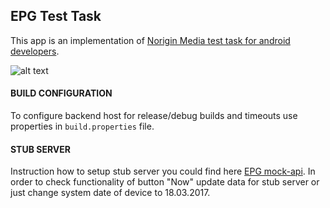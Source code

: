 ## EPG Test Task
This app is an implementation of [Norigin Media test task for android developers](https://github.com/NoriginMedia/candidate-tester).

![alt text](https://raw.githubusercontent.com/NoriginMedia/candidate-tester/master/mockups/EPG_small.png "App Design") 

#### BUILD CONFIGURATION
To configure backend host for release/debug builds and timeouts use properties in `build.properties` file.

#### STUB SERVER
Instruction how to setup stub server you could find here [EPG mock-api](https://github.com/NoriginMedia/candidate-tester/blob/master/README.md#mock-api). In order to check functionality of button "Now" update data for stub server or just change system date of device to 18.03.2017.